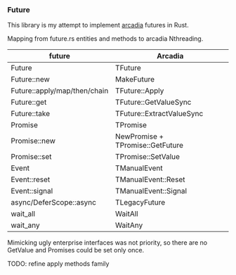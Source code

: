 ### Future

This library is my attempt to implement [arcadia](https://yandex.com/company/) futures in Rust.

Mapping from future.rs entities and methods to arcadia Nthreading.

future | Arcadia
--------|-------
Future | TFuture
Future::new | MakeFuture
Future::apply/map/then/chain | TFuture::Apply
Future::get | TFuture::GetValueSync
Future::take | TFuture::ExtractValueSync
Promise | TPromise
Promise::new | NewPromise + TPromise::GetFuture
Promise::set | TPromise::SetValue
Event | TManualEvent
Event::reset | TManualEvent::Reset
Event::signal | TManualEvent::Signal
async/DeferScope::async | TLegacyFuture
wait_all | WaitAll
wait_any | WaitAny


Mimicking ugly enterprise interfaces was not priority, so there are no GetValue and Promises could be set only once.

TODO: refine apply methods family
